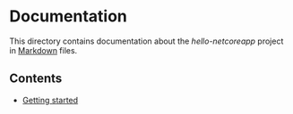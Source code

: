 Documentation
=============

This directory contains documentation about the *hello-netcoreapp* project in [Markdown](http://commonmark.org/help/) files.

Contents
--------

- [Getting started](https://github.com/philippgille/hello-netcoreapp/blob/master/docs/getting-started.md)
